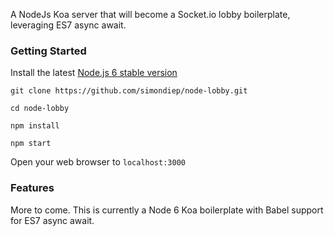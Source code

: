 A NodeJs Koa server that will become a Socket.io lobby boilerplate, leveraging ES7 async await.

### Getting Started

Install the latest [Node.js 6 stable version](http://nodejs.org)

`git clone https://github.com/simondiep/node-lobby.git`

`cd node-lobby`

`npm install`

`npm start`

Open your web browser to `localhost:3000`

### Features

More to come.  This is currently a Node 6 Koa boilerplate with Babel support for ES7 async await.